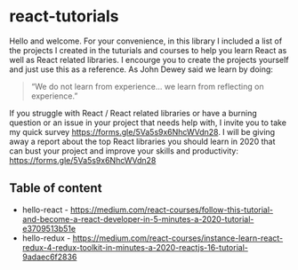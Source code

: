 # react-tutorials

Hello and welcome. For your convenience, in this library I included a list of the projects I created in the tuturials and courses to help you learn React as well as React related libraries. I encourge you to create the projects yourself and just use this as a reference.  As John Dewey said we learn by doing: 
> “We do not learn from experience... we learn from reflecting on experience.” 

If you struggle with React / React related libraries or have a burning question or an issue in your project that needs help with, I invite you to take my quick survey https://forms.gle/5Va5s9x6NhcWVdn28. I will be giving away a report about the top React libraries you should learn in 2020 that can bust your project and improve your skills and productivity: https://forms.gle/5Va5s9x6NhcWVdn28

Table of content
----------------

* hello-react - https://medium.com/react-courses/follow-this-tutorial-and-become-a-react-developer-in-5-minutes-a-2020-tutorial-e3709513b51e
* hello-redux - https://medium.com/react-courses/instance-learn-react-redux-4-redux-toolkit-in-minutes-a-2020-reactjs-16-tutorial-9adaec6f2836
